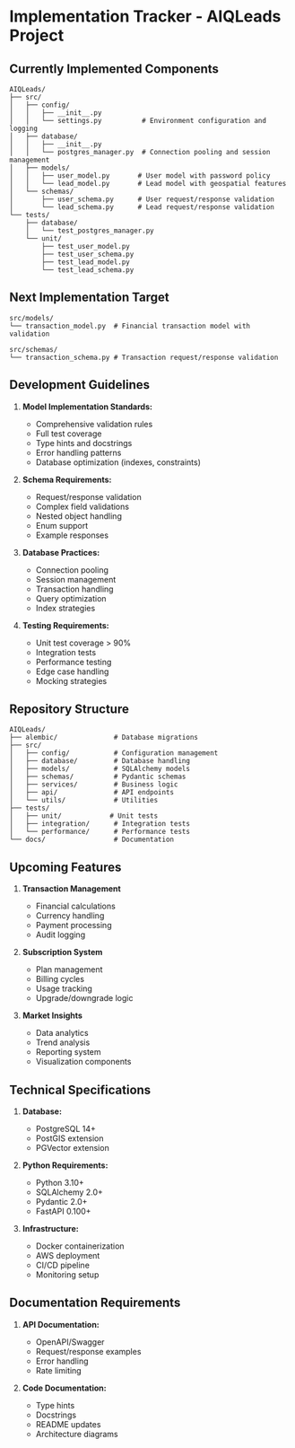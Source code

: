 # Implementation Tracker - AIQLeads Project

## Currently Implemented Components
```
AIQLeads/
├── src/
│   ├── config/
│   │   ├── __init__.py
│   │   └── settings.py          # Environment configuration and logging
│   ├── database/
│   │   ├── __init__.py
│   │   └── postgres_manager.py  # Connection pooling and session management
│   ├── models/
│   │   ├── user_model.py       # User model with password policy
│   │   └── lead_model.py       # Lead model with geospatial features
│   └── schemas/
│       ├── user_schema.py      # User request/response validation
│       └── lead_schema.py      # Lead request/response validation
└── tests/
    ├── database/
    │   └── test_postgres_manager.py
    └── unit/
        ├── test_user_model.py
        ├── test_user_schema.py
        ├── test_lead_model.py
        └── test_lead_schema.py
```

## Next Implementation Target
```
src/models/
└── transaction_model.py  # Financial transaction model with validation

src/schemas/
└── transaction_schema.py # Transaction request/response validation
```

## Development Guidelines

1. **Model Implementation Standards:**
   - Comprehensive validation rules
   - Full test coverage
   - Type hints and docstrings
   - Error handling patterns
   - Database optimization (indexes, constraints)

2. **Schema Requirements:**
   - Request/response validation
   - Complex field validations
   - Nested object handling
   - Enum support
   - Example responses

3. **Database Practices:**
   - Connection pooling
   - Session management
   - Transaction handling
   - Query optimization
   - Index strategies

4. **Testing Requirements:**
   - Unit test coverage > 90%
   - Integration tests
   - Performance testing
   - Edge case handling
   - Mocking strategies

## Repository Structure
```
AIQLeads/
├── alembic/              # Database migrations
├── src/
│   ├── config/           # Configuration management
│   ├── database/         # Database handling
│   ├── models/           # SQLAlchemy models
│   ├── schemas/          # Pydantic schemas
│   ├── services/         # Business logic
│   ├── api/              # API endpoints
│   └── utils/            # Utilities
├── tests/
│   ├── unit/            # Unit tests
│   ├── integration/      # Integration tests
│   └── performance/      # Performance tests
└── docs/                 # Documentation
```

## Upcoming Features
1. **Transaction Management**
   - Financial calculations
   - Currency handling
   - Payment processing
   - Audit logging

2. **Subscription System**
   - Plan management
   - Billing cycles
   - Usage tracking
   - Upgrade/downgrade logic

3. **Market Insights**
   - Data analytics
   - Trend analysis
   - Reporting system
   - Visualization components

## Technical Specifications
1. **Database:**
   - PostgreSQL 14+
   - PostGIS extension
   - PGVector extension

2. **Python Requirements:**
   - Python 3.10+
   - SQLAlchemy 2.0+
   - Pydantic 2.0+
   - FastAPI 0.100+

3. **Infrastructure:**
   - Docker containerization
   - AWS deployment
   - CI/CD pipeline
   - Monitoring setup

## Documentation Requirements
1. **API Documentation:**
   - OpenAPI/Swagger
   - Request/response examples
   - Error handling
   - Rate limiting

2. **Code Documentation:**
   - Type hints
   - Docstrings
   - README updates
   - Architecture diagrams